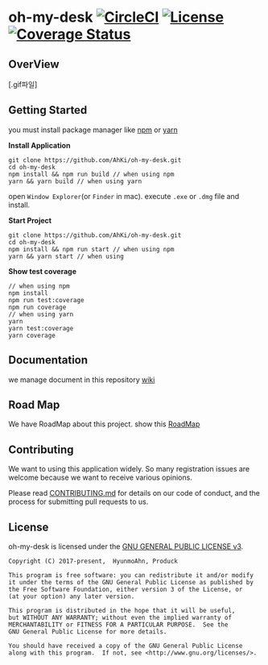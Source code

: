 # oh-my-desk [![CircleCI](https://circleci.com/gh/AhKi/oh-my-desk.svg?style=shield&circle-token=f779ef67e3b142774ebbf79072fe2f54c617d61a)](https://circleci.com/gh/AhKi/oh-my-desk) [![License](https://img.shields.io/badge/license-GPL%20v3-green.svg)](https://github.com/AhKi/oh-my-desk/blob/master/LICENSE) [![Coverage Status](https://coveralls.io/repos/ahki/oh-my-desk/badge.svg?branch=master)](https://coveralls.io/r/ahki/oh-my-desk?branch=master)

## OverView
[.gif파일]

## Getting Started 

you must install package manager like [npm](https://www.npmjs.com/) or [yarn](https://yarnpkg.com/lang/en/) 

**Install Application**

```
git clone https://github.com/AhKi/oh-my-desk.git
cd oh-my-desk
npm install && npm run build // when using npm
yarn && yarn build // when using yarn
```
open `Window Explorer`(or `Finder` in mac).
execute `.exe` or `.dmg` file and install.

**Start Project**

```
git clone https://github.com/AhKi/oh-my-desk.git
cd oh-my-desk
npm install && npm run start // when using npm 
yarn && yarn start // when using 
```

**Show test coverage**

```
// when using npm 
npm install
npm run test:coverage
npm run coverage 
// when using yarn
yarn
yarn test:coverage
yarn coverage 
```

## Documentation

we manage document in this repository [wiki](https://github.com/AhKi/oh-my-desk/wiki)

## Road Map
We have RoadMap about this project.
show this [RoadMap](https://github.com/AhKi/oh-my-desk/wiki/Road-Map)

## Contributing

We want to using this application widely.
So many registration issues are welcome because we want to receive various opinions.

Please read [CONTRIBUTING.md](./CONTRIBUTING.md) for details on our code of conduct, and the process for submitting pull requests to us.

## License
oh-my-desk is licensed under the [GNU GENERAL PUBLIC LICENSE v3](https://github.com/AhKi/oh-my-desk/blob/edit/read-me/LICENSE).

```
Copyright (C) 2017-present,  HyunmoAhn, Produck

This program is free software: you can redistribute it and/or modify
it under the terms of the GNU General Public License as published by
the Free Software Foundation, either version 3 of the License, or
(at your option) any later version.

This program is distributed in the hope that it will be useful,
but WITHOUT ANY WARRANTY; without even the implied warranty of
MERCHANTABILITY or FITNESS FOR A PARTICULAR PURPOSE.  See the
GNU General Public License for more details.

You should have received a copy of the GNU General Public License
along with this program.  If not, see <http://www.gnu.org/licenses/>.
```
